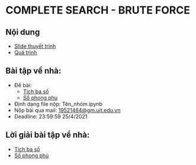 # COMPLETE SEARCH - BRUTE FORCE

## Nội dung
  - [Slide thuyết trình](https://github.com/trong-khanh-1109/CS112.L21.KHCL/blob/6e06892c6212c0f560dbe69ec52b84611670e79b/Project%20-%20Brute%20force/Complete-Search-Brute-Force.pdf)
  - [Quá trình](https://github.com/trong-khanh-1109/CS112.L21.KHCL/blob/fccee3a427418585e68707980809f1afdf736b06/Project%20-%20Brute%20force/Tong_hop_buoi_hoc.txt)

## Bài tập về nhà: 
- Đề bài:
  + [Tích ba số](https://github.com/trong-khanh-1109/CS112.L21.KHCL/blob/214872853516fc59368292c1ab5cfcedaf91751e/Project%20-%20Brute%20force/Tich_3_so.png)
  + [Số phong phu](https://github.com/trong-khanh-1109/CS112.L21.KHCL/blob/214872853516fc59368292c1ab5cfcedaf91751e/Project%20-%20Brute%20force/So_phong_phu.png)
- Định dạng file nộp: Tên_nhóm.ipynb
- Nộp bài qua mail: 19521464@gm.uit.edu.vn
- Deadline: 23:59:59 25/4/2021

## Lời giải bài tập về nhà:
- [Tích ba số](https://github.com/trong-khanh-1109/CS112.L21.KHCL/blob/fccee3a427418585e68707980809f1afdf736b06/Project%20-%20Brute%20force/Tich_3_so.py)
- [Số phong phú](https://github.com/trong-khanh-1109/CS112.L21.KHCL/blob/fccee3a427418585e68707980809f1afdf736b06/Project%20-%20Brute%20force/So_phong_phu.py)
